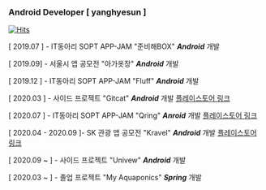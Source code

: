 ### Android Developer [ yanghyesun ]

[![Hits](https://hits.seeyoufarm.com/api/count/incr/badge.svg?url=https%3A%2F%2Fgithub.com%2FYanghyesun&count_bg=%23F5E03D&title_bg=%23A09C9C&icon=&icon_color=%23E7E7E7&title=hits&edge_flat=false)](https://hits.seeyoufarm.com)

[ 2019.07 ] - IT동아리 SOPT APP-JAM "준비해BOX" ***Android***  개발

[ 2019.09]  - 서울시 앱 공모전 "아가옷장" ***Android***  개발

[ 2019.12 ] - IT동아리 SOPT APP-JAM "Fluff" ***Android***  개발

[ 2020.03 ] - 사이드 프로젝트 "Gitcat" ***Android*** 개발
  [플레이스토어 링크](https://play.google.com/store/apps/details?id=com.catlove.gitcat)

[ 2020.07 ] - IT동아리 SOPT APP-JAM "Qring" ***Anroid*** 개발
  [플레이스토어 링크](https://play.google.com/store/apps/details?id=com.qring.dolphin&hl=ko&fbclid=IwAR0kFKhoXnodKe8yzoDzt7Bg4n8Knlzx_So-k2f5tF6RsPykNj0f3vXtQwY)

[ 2020.04 - 2020.09 ]- SK 관광 앱 공모전 "Kravel" ***Android*** 개발
  [플레이스토어 링크](https://play.google.com/store/apps/details?id=com.kravelteam.kravel_android)

[ 2020.09 ~ ] - 사이드 프로젝트 "Univew" ***Android*** 개발

[ 2020.03 ~ ] - 졸업 프로젝트 "My Aquaponics" ***Spring*** 개발
